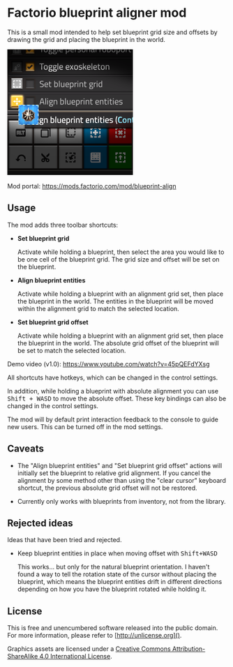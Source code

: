 Factorio blueprint aligner mod
===

This is a small mod intended to help set blueprint grid size and offsets
by drawing the grid and placing the blueprint in the world.

![Mod thumbnail](./src/thumbnail.png)

Mod portal: https://mods.factorio.com/mod/blueprint-align


Usage
---

The mod adds three toolbar shortcuts:

- **Set blueprint grid**

  Activate while holding a blueprint,
  then select the area you would like to be one cell of the blueprint grid.
  The grid size and offset will be set on the blueprint.

- **Align blueprint entities**

  Activate while holding a blueprint with an alignment grid set,
  then place the blueprint in the world.
  The entities in the blueprint will be moved within the alignment grid
  to match the selected location.

- **Set blueprint grid offset**

  Activate while holding a blueprint with an alignment grid set,
  then place the blueprint in the world.
  The absolute grid offset of the blueprint will be set to match the selected location.

Demo video (v1.0): https://www.youtube.com/watch?v=45pQEFdYXsg

All shortcuts have hotkeys, which can be changed in the control settings.

In addition, while holding a blueprint with absolute alignment you can use
<kbd>Shift + WASD</kbd> to move the absolute offset.
These key bindings can also be changed in the control settings.

The mod will by default print interaction feedback to the console to guide new users.
This can be turned off in the mod settings.


Caveats
---

- The "Align blueprint entities" and "Set blueprint grid offset" actions
  will initially set the blueprint to relative grid alignment.
  If you cancel the alignment by some method other than using the "clear cursor" keyboard shortcut,
  the previous absolute grid offset will not be restored.

- Currently only works with blueprints from inventory, not from the library.


Rejected ideas
---

Ideas that have been tried and rejected.

- Keep blueprint entities in place when moving offset with <kbd>Shift+WASD</kbd>

  This works... but only for the natural blueprint orientation.
  I haven't found a way to tell the rotation state of the cursor without placing the blueprint,
  which means the blueprint entities drift in different directions
  depending on how you have the blueprint rotated while holding it.


License
---

This is free and unencumbered software released into the public domain.
For more information, please refer to [http://unlicense.org]().

Graphics assets are licensed under a
[Creative Commons Attribution-ShareAlike 4.0 International License](http://creativecommons.org/licenses/by-sa/4.0/).
